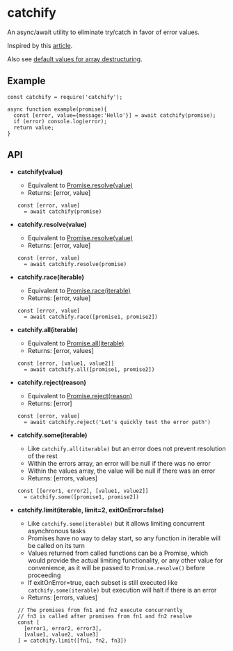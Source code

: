 # catchify
An async/await utility to eliminate try/catch in favor of error values.

Inspired by this [article][0].

Also see [default values for array destructuring][5].

## Example

```
const catchify = require('catchify');

async function example(promise){
  const [error, value={message:'Hello'}] = await catchify(promise);
  if (error) console.log(error);
  return value;
}

```

## API

* **catchify(value)**
  * Equivalent to [Promise.resolve(value)][1]
  * Returns: \[error, value]
  
  ```
  const [error, value] 
    = await catchify(promise)
  ```
  
* **catchify.resolve(value)**
  * Equivalent to [Promise.resolve(value)][1]
  * Returns: \[error, value]
  
  ```
  const [error, value] 
    = await catchify.resolve(promise)
  ```
  
* **catchify.race(iterable)**
  * Equivalent to [Promise.race(iterable)][2]
  * Returns: \[error, value]
  
  ```
  const [error, value] 
    = await catchify.race([promise1, promise2])
  ```
  
* **catchify.all(iterable)**
  * Equivalent to [Promise.all(iterable)][3]
  * Returns: \[error, values]
  
  ```
  const [error, [value1, value2]] 
    = await catchify.all([promise1, promise2])
  ```
  
* **catchify.reject(reason)**
  * Equivalent to [Promise.reject(reason)][4]
  * Returns: \[error]
  
  ```
  const [error, value] 
    = await catchify.reject('Let's quickly test the error path')
  ```
  
* **catchify.some(iterable)**
  * Like `catchify.all(iterable)` but an error does not prevent resolution of the rest
  * Within the errors array, an error will be null if there was no error
  * Within the values array, the value will be null if there was an error
  * Returns: \[errors, values]
  
  ```
  const [[error1, error2], [value1, value2]] 
    = catchify.some([promise1, promise2])
  ```
  
* **catchify.limit(iterable, limit=2, exitOnError=false)**
  * Like `catchify.some(iterable)` but it allows limiting concurrent asynchronous tasks
  * Promises have no way to delay start, so any function in iterable will be called on its turn
  * Values returned from called functions can be a Promise, which would provide the actual limiting 
    functionality, or any other value for convenience, as it will be passed to `Promise.resolve()`
    before proceeding
  * If exitOnError=true, each subset is still executed like `catchify.some(iterable)` but execution
    will halt if there is an error
  * Returns: \[errors, values]
  
  ```
  // The promises from fn1 and fn2 execute concurrently
  // fn3 is called after promises from fn1 and fn2 resolve
  const [
    [error1, error2, error3], 
    [value1, value2, value3]
  ] = catchify.limit([fn1, fn2, fn3])
  ```

[0]: http://blog.grossman.io/how-to-write-async-await-without-try-catch-blocks-in-javascript/
[1]: https://developer.mozilla.org/en-US/docs/Web/JavaScript/Reference/Global_Objects/Promise/resolve
[2]: https://developer.mozilla.org/en-US/docs/Web/JavaScript/Reference/Global_Objects/Promise/race
[3]: https://developer.mozilla.org/en-US/docs/Web/JavaScript/Reference/Global_Objects/Promise/all
[4]: https://developer.mozilla.org/en-US/docs/Web/JavaScript/Reference/Global_Objects/Promise/reject
[5]: https://developer.mozilla.org/en-US/docs/Web/JavaScript/Reference/Operators/Destructuring_assignment#Default_values